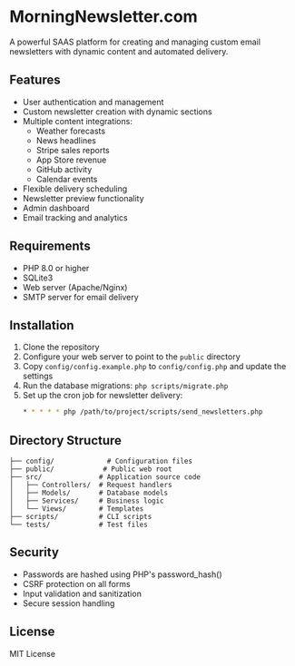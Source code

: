 # MorningNewsletter.com

A powerful SAAS platform for creating and managing custom email newsletters with dynamic content and automated delivery.

## Features

- User authentication and management
- Custom newsletter creation with dynamic sections
- Multiple content integrations:
  - Weather forecasts
  - News headlines
  - Stripe sales reports
  - App Store revenue
  - GitHub activity
  - Calendar events
- Flexible delivery scheduling
- Newsletter preview functionality
- Admin dashboard
- Email tracking and analytics

## Requirements

- PHP 8.0 or higher
- SQLite3
- Web server (Apache/Nginx)
- SMTP server for email delivery

## Installation

1. Clone the repository
2. Configure your web server to point to the `public` directory
3. Copy `config/config.example.php` to `config/config.php` and update the settings
4. Run the database migrations: `php scripts/migrate.php`
5. Set up the cron job for newsletter delivery:
   ```bash
   * * * * * php /path/to/project/scripts/send_newsletters.php
   ```

## Directory Structure

```
├── config/             # Configuration files
├── public/            # Public web root
├── src/              # Application source code
│   ├── Controllers/  # Request handlers
│   ├── Models/       # Database models
│   ├── Services/     # Business logic
│   └── Views/        # Templates
├── scripts/          # CLI scripts
└── tests/            # Test files
```

## Security

- Passwords are hashed using PHP's password_hash()
- CSRF protection on all forms
- Input validation and sanitization
- Secure session handling

## License

MIT License